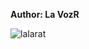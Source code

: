 <b>Author: La VozR</b><br>

![lalarat](https://github.com/yuankong666/Ultimate-RAT-Collection/assets/128066597/e0abab5a-1119-45bd-ba1b-5cda3b075f7b)
